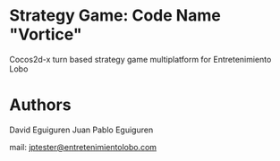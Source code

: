 # Strategy Game: Code Name "Vortice"
Cocos2d-x turn based strategy game multiplatform for Entretenimiento Lobo

# Authors
David Eguiguren
Juan Pablo Eguiguren

mail: jptester@entretenimientolobo.com
